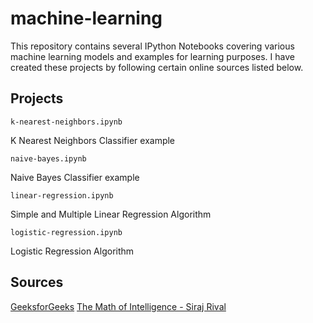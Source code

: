 # machine-learning

This repository contains several IPython Notebooks covering various machine learning models and examples for learning purposes. I have created these projects by following certain online sources listed below.

## Projects

```
k-nearest-neighbors.ipynb
```
K Nearest Neighbors Classifier example

```
naive-bayes.ipynb
```
Naive Bayes Classifier example

```
linear-regression.ipynb
```
Simple and Multiple Linear Regression Algorithm

```
logistic-regression.ipynb
```
Logistic Regression Algorithm

## Sources
[GeeksforGeeks](https://www.geeksforgeeks.org/)
[The Math of Intelligence - Siraj Rival](https://www.youtube.com/playlist?list=PL2-dafEMk2A7mu0bSksCGMJEmeddU_H4D)
